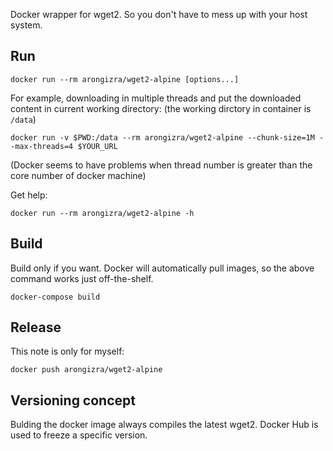 Docker wrapper for wget2. So you don't have to mess up with your host system.

## Run

```
docker run --rm arongizra/wget2-alpine [options...]
```

For example, downloading in multiple threads and put the downloaded content in current working directory: (the working dirctory in container is `/data`)

```
docker run -v $PWD:/data --rm arongizra/wget2-alpine --chunk-size=1M --max-threads=4 $YOUR_URL
```

(Docker seems to have problems when thread number is greater than the core number of docker machine)

Get help:

```
docker run --rm arongizra/wget2-alpine -h
```

## Build

Build only if you want. Docker will automatically pull images, so the above command works just off-the-shelf.

```
docker-compose build
```

## Release

This note is only for myself:

```
docker push arongizra/wget2-alpine
```

## Versioning concept

Bulding the docker image always compiles the latest wget2. Docker Hub is used to freeze a specific version.

